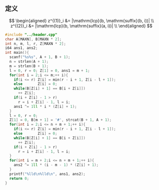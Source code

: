 ## 定义

$$
\begin{aligned}
z^{(1)}_i &= |\mathrm{lcp}(b, \mathrm{suffix}(b, i))| \\
z^{(2)}_i &= |\mathrm{lcp}(b, \mathrm{suffix}(a, i))| \\
\end{aligned}
$$

```cpp
#include "../header.cpp"
char A[MAXN], B[MAXN * 2];
int n, m, l, r, Z[MAXN * 2];
i64 ans1, ans2;
int main(){
  scanf("%s%s", A + 1, B + 1);
  n = strlen(A + 1);
  m = strlen(B + 1);
  l = 0, r = 0; Z[1] = 0, ans1 = m + 1;
  for(int i = 2;i <= m;++ i){
    if(i <= r) Z[i] = min(r - i + 1, Z[i - l + 1]);
    else       Z[i] = 0;
    while(B[Z[i] + 1] == B[i + Z[i]])
      ++ Z[i];
    if(i + Z[i] - 1 > r)
      r = i + Z[i] - 1, l = i;
    ans1 ^= 1ll * i * (Z[i] + 1);
  }
  l = 0, r = 0;
  Z[1] = 0, B[m + 1] = '#', strcat(B + 1, A + 1);
  for(int i = 2;i <= n + m + 1;++ i){
    if(i <= r) Z[i] = min(r - i + 1, Z[i - l + 1]);
    else       Z[i] = 0;
    while(B[Z[i] + 1] == B[i + Z[i]])
      ++ Z[i];
    if(i + Z[i] - 1 > r)
      r = i + Z[i] - 1, l = i;
  }
  for(int i = m + 2;i <= n + m + 1;++ i){
    ans2 ^= 1ll * (i - m - 1) * (Z[i] + 1);
  }
  printf("%lld\n%lld\n", ans1, ans2);
  return 0;
}
```
